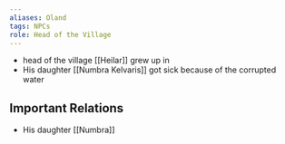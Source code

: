 ```yaml
---
aliases: Oland
tags: NPCs
role: Head of the Village
---
```


- head of the village [[Heilar]] grew up in
- His daughter [[Numbra Kelvaris]] got sick because of the corrupted water

## Important Relations
* His daughter [[Numbra]]
